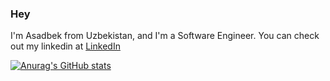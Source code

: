 ### Hey

I'm Asadbek from Uzbekistan, and I'm a Software Engineer. You can check out my linkedin at [LinkedIn](https://www.linkedin.com/in/asadbek-raimov-b700881ba/)


[![Anurag's GitHub stats](https://github-readme-stats.vercel.app/api?username=asadbek2021)](https://github.com/anuraghazra/github-readme-stats)
